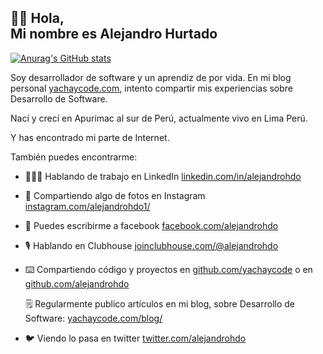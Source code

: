 ## 👋🏼 Hola,<br/> Mi nombre es Alejandro Hurtado
[![Anurag's GitHub stats](https://github-readme-stats.vercel.app/api?username=alejandrohdo)](https://github.com/alejandrohdo/github-readme-stats)

Soy desarrollador de software y un aprendiz de por vida. En mi blog personal [yachaycode.com](https://yachaycode.com/), intento compartir mis experiencias sobre Desarrollo de Software.

Nací y crecí en Apurímac al sur de Perú, actualmente vivo en Lima Perú.

Y has encontrado mi parte de Internet.

También puedes encontrarme:

- 🧑🏽‍💻 Hablando de trabajo en LinkedIn [linkedin.com/in/alejandrohdo](https://www.linkedin.com/in/alejandrohdo/)

- 📸 Compartiendo algo de fotos en Instagram [instagram.com/alejandrohdo1/](https://www.instagram.com/alejandrohdo1/)

- 🧑 Puedes escribirme a facebook [facebook.com/alejandrohdo](https://www.facebook.com/alejandrohdo)

- 🎙 Hablando en Clubhouse [joinclubhouse.com/@alejandrohdo](https://joinclubhouse.com/@alejandrohdo)

- ⌨️ Compartiendo código y proyectos en [github.com/yachaycode](https://github.com/yachaycode) o en [github.com/alejandrohdo](https://github.com/alejandrohdo)

  🗒 Regularmente publico artículos en mi blog, sobre Desarrollo de Software: [yachaycode.com/blog/](https://yachaycode.com/blog/)

- 🐦 Viendo lo pasa  en twitter [twitter.com/alejandrohdo](https://twitter.com/alejandrohdo)
